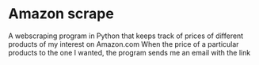# Amazon scrape
A webscraping program in Python that keeps track of prices of different products of my interest on Amazon.com
When the price of a particular products to the one I wanted, the program sends me an email with the link
